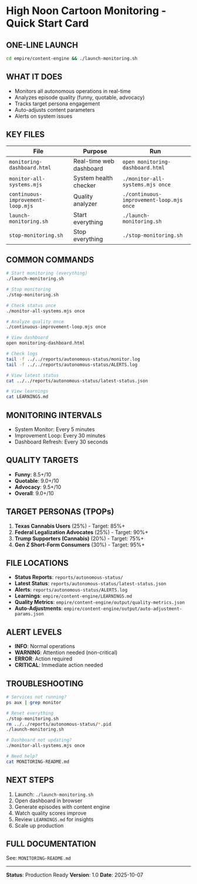 # High Noon Cartoon Monitoring - Quick Start Card

## ONE-LINE LAUNCH
```bash
cd empire/content-engine && ./launch-monitoring.sh
```

## WHAT IT DOES
- Monitors all autonomous operations in real-time
- Analyzes episode quality (funny, quotable, advocacy)
- Tracks target persona engagement
- Auto-adjusts content parameters
- Alerts on system issues

## KEY FILES
| File | Purpose | Run |
|------|---------|-----|
| `monitoring-dashboard.html` | Real-time web dashboard | `open monitoring-dashboard.html` |
| `monitor-all-systems.mjs` | System health checker | `./monitor-all-systems.mjs once` |
| `continuous-improvement-loop.mjs` | Quality analyzer | `./continuous-improvement-loop.mjs once` |
| `launch-monitoring.sh` | Start everything | `./launch-monitoring.sh` |
| `stop-monitoring.sh` | Stop everything | `./stop-monitoring.sh` |

## COMMON COMMANDS
```bash
# Start monitoring (everything)
./launch-monitoring.sh

# Stop monitoring
./stop-monitoring.sh

# Check status once
./monitor-all-systems.mjs once

# Analyze quality once
./continuous-improvement-loop.mjs once

# View dashboard
open monitoring-dashboard.html

# Check logs
tail -f ../../reports/autonomous-status/monitor.log
tail -f ../../reports/autonomous-status/ALERTS.log

# View latest status
cat ../../reports/autonomous-status/latest-status.json

# View learnings
cat LEARNINGS.md
```

## MONITORING INTERVALS
- System Monitor: Every 5 minutes
- Improvement Loop: Every 30 minutes
- Dashboard Refresh: Every 30 seconds

## QUALITY TARGETS
- **Funny**: 8.5+/10
- **Quotable**: 9.0+/10
- **Advocacy**: 9.5+/10
- **Overall**: 9.0+/10

## TARGET PERSONAS (TPOPs)
1. **Texas Cannabis Users** (25%) - Target: 85%+
2. **Federal Legalization Advocates** (25%) - Target: 90%+
3. **Trump Supporters (Cannabis)** (20%) - Target: 75%+
4. **Gen Z Short-Form Consumers** (30%) - Target: 95%+

## FILE LOCATIONS
- **Status Reports**: `reports/autonomous-status/`
- **Latest Status**: `reports/autonomous-status/latest-status.json`
- **Alerts**: `reports/autonomous-status/ALERTS.log`
- **Learnings**: `empire/content-engine/LEARNINGS.md`
- **Quality Metrics**: `empire/content-engine/output/quality-metrics.json`
- **Auto-Adjustments**: `empire/content-engine/output/auto-adjustment-params.json`

## ALERT LEVELS
- **INFO**: Normal operations
- **WARNING**: Attention needed (non-critical)
- **ERROR**: Action required
- **CRITICAL**: Immediate action needed

## TROUBLESHOOTING
```bash
# Services not running?
ps aux | grep monitor

# Reset everything
./stop-monitoring.sh
rm ../../reports/autonomous-status/*.pid
./launch-monitoring.sh

# Dashboard not updating?
./monitor-all-systems.mjs once

# Need help?
cat MONITORING-README.md
```

## NEXT STEPS
1. Launch: `./launch-monitoring.sh`
2. Open dashboard in browser
3. Generate episodes with content engine
4. Watch quality scores improve
5. Review `LEARNINGS.md` for insights
6. Scale up production

## FULL DOCUMENTATION
See: `MONITORING-README.md`

---
**Status**: Production Ready
**Version**: 1.0
**Date**: 2025-10-07
